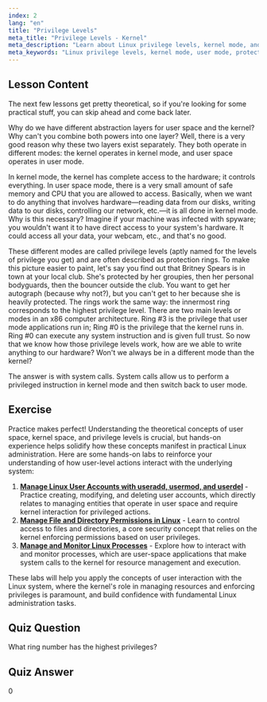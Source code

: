 ```yaml
---
index: 2
lang: "en"
title: "Privilege Levels"
meta_title: "Privilege Levels - Kernel"
meta_description: "Learn about Linux privilege levels, kernel mode, and user mode. Understand protection rings and system calls for secure hardware access. Start your Linux journey!"
meta_keywords: "Linux privilege levels, kernel mode, user mode, protection rings, system calls, Linux security, beginner Linux, Linux tutorial"
---
```


## Lesson Content

The next few lessons get pretty theoretical, so if you're looking for some practical stuff, you can skip ahead and come back later.

Why do we have different abstraction layers for user space and the kernel? Why can't you combine both powers into one layer? Well, there is a very good reason why these two layers exist separately. They both operate in different modes: the kernel operates in kernel mode, and user space operates in user mode.

In kernel mode, the kernel has complete access to the hardware; it controls everything. In user space mode, there is a very small amount of safe memory and CPU that you are allowed to access. Basically, when we want to do anything that involves hardware—reading data from our disks, writing data to our disks, controlling our network, etc.—it is all done in kernel mode. Why is this necessary? Imagine if your machine was infected with spyware; you wouldn't want it to have direct access to your system's hardware. It could access all your data, your webcam, etc., and that's no good.

These different modes are called privilege levels (aptly named for the levels of privilege you get) and are often described as protection rings. To make this picture easier to paint, let's say you find out that Britney Spears is in town at your local club. She's protected by her groupies, then her personal bodyguards, then the bouncer outside the club. You want to get her autograph (because why not?), but you can't get to her because she is heavily protected. The rings work the same way: the innermost ring corresponds to the highest privilege level. There are two main levels or modes in an x86 computer architecture. Ring #3 is the privilege that user mode applications run in; Ring #0 is the privilege that the kernel runs in. Ring #0 can execute any system instruction and is given full trust. So now that we know how those privilege levels work, how are we able to write anything to our hardware? Won't we always be in a different mode than the kernel?

The answer is with system calls. System calls allow us to perform a privileged instruction in kernel mode and then switch back to user mode.

## Exercise

Practice makes perfect! Understanding the theoretical concepts of user space, kernel space, and privilege levels is crucial, but hands-on experience helps solidify how these concepts manifest in practical Linux administration. Here are some hands-on labs to reinforce your understanding of how user-level actions interact with the underlying system:

1. **[Manage Linux User Accounts with useradd, usermod, and userdel](https://labex.io/labs/comptia-manage-linux-user-accounts-with-useradd-usermod-and-userdel-590837)** - Practice creating, modifying, and deleting user accounts, which directly relates to managing entities that operate in user space and require kernel interaction for privileged actions.
2. **[Manage File and Directory Permissions in Linux](https://labex.io/labs/comptia-manage-file-and-directory-permissions-in-linux-590844)** - Learn to control access to files and directories, a core security concept that relies on the kernel enforcing permissions based on user privileges.
3. **[Manage and Monitor Linux Processes](https://labex.io/labs/comptia-manage-and-monitor-linux-processes-590864)** - Explore how to interact with and monitor processes, which are user-space applications that make system calls to the kernel for resource management and execution.

These labs will help you apply the concepts of user interaction with the Linux system, where the kernel's role in managing resources and enforcing privileges is paramount, and build confidence with fundamental Linux administration tasks.

## Quiz Question

What ring number has the highest privileges?

## Quiz Answer

0
